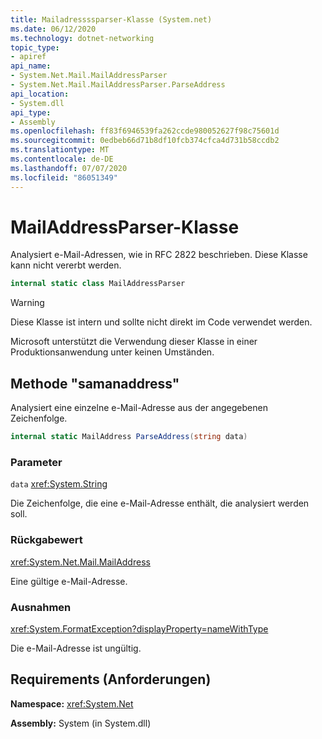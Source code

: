 ```yaml
---
title: Mailadressssparser-Klasse (System.net)
ms.date: 06/12/2020
ms.technology: dotnet-networking
topic_type:
- apiref
api_name:
- System.Net.Mail.MailAddressParser
- System.Net.Mail.MailAddressParser.ParseAddress
api_location:
- System.dll
api_type:
- Assembly
ms.openlocfilehash: ff83f6946539fa262ccde980052627f98c75601d
ms.sourcegitcommit: 0edbeb66d71b8df10fcb374cfca4d731b58ccdb2
ms.translationtype: MT
ms.contentlocale: de-DE
ms.lasthandoff: 07/07/2020
ms.locfileid: "86051349"
---
```

# <a name="mailaddressparser-class"></a>MailAddressParser-Klasse

Analysiert e-Mail-Adressen, wie in RFC 2822 beschrieben. Diese Klasse kann nicht vererbt werden.

```csharp
internal static class MailAddressParser
```

> [!WARNING]
> Diese Klasse ist intern und sollte nicht direkt im Code verwendet werden.
>
> Microsoft unterstützt die Verwendung dieser Klasse in einer Produktionsanwendung unter keinen Umständen.

## <a name="parseaddress-method"></a>Methode "samanaddress"

Analysiert eine einzelne e-Mail-Adresse aus der angegebenen Zeichenfolge.

```csharp
internal static MailAddress ParseAddress(string data)
```

### <a name="parameters"></a>Parameter

`data` <xref:System.String>

Die Zeichenfolge, die eine e-Mail-Adresse enthält, die analysiert werden soll.

### <a name="return-value"></a>Rückgabewert

<xref:System.Net.Mail.MailAddress>

Eine gültige e-Mail-Adresse.

### <a name="exceptions"></a>Ausnahmen

<xref:System.FormatException?displayProperty=nameWithType>

Die e-Mail-Adresse ist ungültig.

## <a name="requirements"></a>Requirements (Anforderungen)

**Namespace:** <xref:System.Net>

**Assembly:** System (in System.dll)
